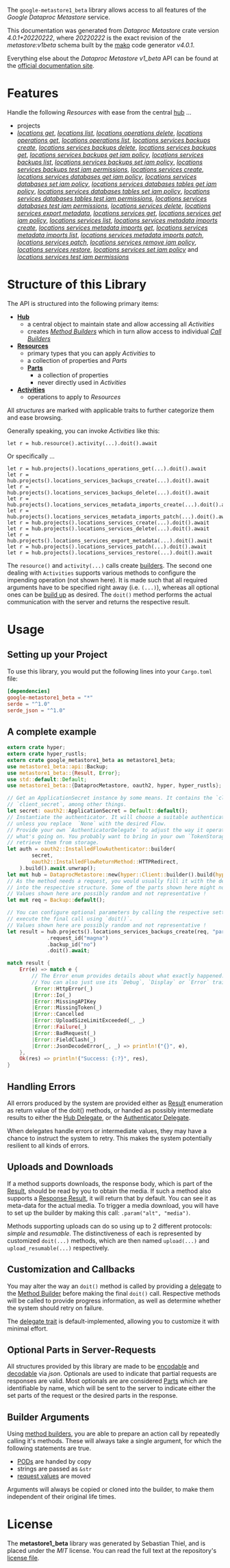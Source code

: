 <!---
DO NOT EDIT !
This file was generated automatically from 'src/generator/templates/api/README.md.mako'
DO NOT EDIT !
-->
The `google-metastore1_beta` library allows access to all features of the *Google Dataproc Metastore* service.

This documentation was generated from *Dataproc Metastore* crate version *4.0.1+20220222*, where *20220222* is the exact revision of the *metastore:v1beta* schema built by the [mako](http://www.makotemplates.org/) code generator *v4.0.1*.

Everything else about the *Dataproc Metastore* *v1_beta* API can be found at the
[official documentation site](https://cloud.google.com/dataproc-metastore/docs).
# Features

Handle the following *Resources* with ease from the central [hub](https://docs.rs/google-metastore1_beta/4.0.1+20220222/google_metastore1_beta/DataprocMetastore) ... 

* projects
 * [*locations get*](https://docs.rs/google-metastore1_beta/4.0.1+20220222/google_metastore1_beta/api::ProjectLocationGetCall), [*locations list*](https://docs.rs/google-metastore1_beta/4.0.1+20220222/google_metastore1_beta/api::ProjectLocationListCall), [*locations operations delete*](https://docs.rs/google-metastore1_beta/4.0.1+20220222/google_metastore1_beta/api::ProjectLocationOperationDeleteCall), [*locations operations get*](https://docs.rs/google-metastore1_beta/4.0.1+20220222/google_metastore1_beta/api::ProjectLocationOperationGetCall), [*locations operations list*](https://docs.rs/google-metastore1_beta/4.0.1+20220222/google_metastore1_beta/api::ProjectLocationOperationListCall), [*locations services backups create*](https://docs.rs/google-metastore1_beta/4.0.1+20220222/google_metastore1_beta/api::ProjectLocationServiceBackupCreateCall), [*locations services backups delete*](https://docs.rs/google-metastore1_beta/4.0.1+20220222/google_metastore1_beta/api::ProjectLocationServiceBackupDeleteCall), [*locations services backups get*](https://docs.rs/google-metastore1_beta/4.0.1+20220222/google_metastore1_beta/api::ProjectLocationServiceBackupGetCall), [*locations services backups get iam policy*](https://docs.rs/google-metastore1_beta/4.0.1+20220222/google_metastore1_beta/api::ProjectLocationServiceBackupGetIamPolicyCall), [*locations services backups list*](https://docs.rs/google-metastore1_beta/4.0.1+20220222/google_metastore1_beta/api::ProjectLocationServiceBackupListCall), [*locations services backups set iam policy*](https://docs.rs/google-metastore1_beta/4.0.1+20220222/google_metastore1_beta/api::ProjectLocationServiceBackupSetIamPolicyCall), [*locations services backups test iam permissions*](https://docs.rs/google-metastore1_beta/4.0.1+20220222/google_metastore1_beta/api::ProjectLocationServiceBackupTestIamPermissionCall), [*locations services create*](https://docs.rs/google-metastore1_beta/4.0.1+20220222/google_metastore1_beta/api::ProjectLocationServiceCreateCall), [*locations services databases get iam policy*](https://docs.rs/google-metastore1_beta/4.0.1+20220222/google_metastore1_beta/api::ProjectLocationServiceDatabaseGetIamPolicyCall), [*locations services databases set iam policy*](https://docs.rs/google-metastore1_beta/4.0.1+20220222/google_metastore1_beta/api::ProjectLocationServiceDatabaseSetIamPolicyCall), [*locations services databases tables get iam policy*](https://docs.rs/google-metastore1_beta/4.0.1+20220222/google_metastore1_beta/api::ProjectLocationServiceDatabaseTableGetIamPolicyCall), [*locations services databases tables set iam policy*](https://docs.rs/google-metastore1_beta/4.0.1+20220222/google_metastore1_beta/api::ProjectLocationServiceDatabaseTableSetIamPolicyCall), [*locations services databases tables test iam permissions*](https://docs.rs/google-metastore1_beta/4.0.1+20220222/google_metastore1_beta/api::ProjectLocationServiceDatabaseTableTestIamPermissionCall), [*locations services databases test iam permissions*](https://docs.rs/google-metastore1_beta/4.0.1+20220222/google_metastore1_beta/api::ProjectLocationServiceDatabaseTestIamPermissionCall), [*locations services delete*](https://docs.rs/google-metastore1_beta/4.0.1+20220222/google_metastore1_beta/api::ProjectLocationServiceDeleteCall), [*locations services export metadata*](https://docs.rs/google-metastore1_beta/4.0.1+20220222/google_metastore1_beta/api::ProjectLocationServiceExportMetadataCall), [*locations services get*](https://docs.rs/google-metastore1_beta/4.0.1+20220222/google_metastore1_beta/api::ProjectLocationServiceGetCall), [*locations services get iam policy*](https://docs.rs/google-metastore1_beta/4.0.1+20220222/google_metastore1_beta/api::ProjectLocationServiceGetIamPolicyCall), [*locations services list*](https://docs.rs/google-metastore1_beta/4.0.1+20220222/google_metastore1_beta/api::ProjectLocationServiceListCall), [*locations services metadata imports create*](https://docs.rs/google-metastore1_beta/4.0.1+20220222/google_metastore1_beta/api::ProjectLocationServiceMetadataImportCreateCall), [*locations services metadata imports get*](https://docs.rs/google-metastore1_beta/4.0.1+20220222/google_metastore1_beta/api::ProjectLocationServiceMetadataImportGetCall), [*locations services metadata imports list*](https://docs.rs/google-metastore1_beta/4.0.1+20220222/google_metastore1_beta/api::ProjectLocationServiceMetadataImportListCall), [*locations services metadata imports patch*](https://docs.rs/google-metastore1_beta/4.0.1+20220222/google_metastore1_beta/api::ProjectLocationServiceMetadataImportPatchCall), [*locations services patch*](https://docs.rs/google-metastore1_beta/4.0.1+20220222/google_metastore1_beta/api::ProjectLocationServicePatchCall), [*locations services remove iam policy*](https://docs.rs/google-metastore1_beta/4.0.1+20220222/google_metastore1_beta/api::ProjectLocationServiceRemoveIamPolicyCall), [*locations services restore*](https://docs.rs/google-metastore1_beta/4.0.1+20220222/google_metastore1_beta/api::ProjectLocationServiceRestoreCall), [*locations services set iam policy*](https://docs.rs/google-metastore1_beta/4.0.1+20220222/google_metastore1_beta/api::ProjectLocationServiceSetIamPolicyCall) and [*locations services test iam permissions*](https://docs.rs/google-metastore1_beta/4.0.1+20220222/google_metastore1_beta/api::ProjectLocationServiceTestIamPermissionCall)




# Structure of this Library

The API is structured into the following primary items:

* **[Hub](https://docs.rs/google-metastore1_beta/4.0.1+20220222/google_metastore1_beta/DataprocMetastore)**
    * a central object to maintain state and allow accessing all *Activities*
    * creates [*Method Builders*](https://docs.rs/google-metastore1_beta/4.0.1+20220222/google_metastore1_beta/client::MethodsBuilder) which in turn
      allow access to individual [*Call Builders*](https://docs.rs/google-metastore1_beta/4.0.1+20220222/google_metastore1_beta/client::CallBuilder)
* **[Resources](https://docs.rs/google-metastore1_beta/4.0.1+20220222/google_metastore1_beta/client::Resource)**
    * primary types that you can apply *Activities* to
    * a collection of properties and *Parts*
    * **[Parts](https://docs.rs/google-metastore1_beta/4.0.1+20220222/google_metastore1_beta/client::Part)**
        * a collection of properties
        * never directly used in *Activities*
* **[Activities](https://docs.rs/google-metastore1_beta/4.0.1+20220222/google_metastore1_beta/client::CallBuilder)**
    * operations to apply to *Resources*

All *structures* are marked with applicable traits to further categorize them and ease browsing.

Generally speaking, you can invoke *Activities* like this:

```Rust,ignore
let r = hub.resource().activity(...).doit().await
```

Or specifically ...

```ignore
let r = hub.projects().locations_operations_get(...).doit().await
let r = hub.projects().locations_services_backups_create(...).doit().await
let r = hub.projects().locations_services_backups_delete(...).doit().await
let r = hub.projects().locations_services_metadata_imports_create(...).doit().await
let r = hub.projects().locations_services_metadata_imports_patch(...).doit().await
let r = hub.projects().locations_services_create(...).doit().await
let r = hub.projects().locations_services_delete(...).doit().await
let r = hub.projects().locations_services_export_metadata(...).doit().await
let r = hub.projects().locations_services_patch(...).doit().await
let r = hub.projects().locations_services_restore(...).doit().await
```

The `resource()` and `activity(...)` calls create [builders][builder-pattern]. The second one dealing with `Activities` 
supports various methods to configure the impending operation (not shown here). It is made such that all required arguments have to be 
specified right away (i.e. `(...)`), whereas all optional ones can be [build up][builder-pattern] as desired.
The `doit()` method performs the actual communication with the server and returns the respective result.

# Usage

## Setting up your Project

To use this library, you would put the following lines into your `Cargo.toml` file:

```toml
[dependencies]
google-metastore1_beta = "*"
serde = "^1.0"
serde_json = "^1.0"
```

## A complete example

```Rust
extern crate hyper;
extern crate hyper_rustls;
extern crate google_metastore1_beta as metastore1_beta;
use metastore1_beta::api::Backup;
use metastore1_beta::{Result, Error};
use std::default::Default;
use metastore1_beta::{DataprocMetastore, oauth2, hyper, hyper_rustls};

// Get an ApplicationSecret instance by some means. It contains the `client_id` and 
// `client_secret`, among other things.
let secret: oauth2::ApplicationSecret = Default::default();
// Instantiate the authenticator. It will choose a suitable authentication flow for you, 
// unless you replace  `None` with the desired Flow.
// Provide your own `AuthenticatorDelegate` to adjust the way it operates and get feedback about 
// what's going on. You probably want to bring in your own `TokenStorage` to persist tokens and
// retrieve them from storage.
let auth = oauth2::InstalledFlowAuthenticator::builder(
        secret,
        oauth2::InstalledFlowReturnMethod::HTTPRedirect,
    ).build().await.unwrap();
let mut hub = DataprocMetastore::new(hyper::Client::builder().build(hyper_rustls::HttpsConnectorBuilder::new().with_native_roots().https_or_http().enable_http1().enable_http2().build()), auth);
// As the method needs a request, you would usually fill it with the desired information
// into the respective structure. Some of the parts shown here might not be applicable !
// Values shown here are possibly random and not representative !
let mut req = Backup::default();

// You can configure optional parameters by calling the respective setters at will, and
// execute the final call using `doit()`.
// Values shown here are possibly random and not representative !
let result = hub.projects().locations_services_backups_create(req, "parent")
             .request_id("magna")
             .backup_id("no")
             .doit().await;

match result {
    Err(e) => match e {
        // The Error enum provides details about what exactly happened.
        // You can also just use its `Debug`, `Display` or `Error` traits
         Error::HttpError(_)
        |Error::Io(_)
        |Error::MissingAPIKey
        |Error::MissingToken(_)
        |Error::Cancelled
        |Error::UploadSizeLimitExceeded(_, _)
        |Error::Failure(_)
        |Error::BadRequest(_)
        |Error::FieldClash(_)
        |Error::JsonDecodeError(_, _) => println!("{}", e),
    },
    Ok(res) => println!("Success: {:?}", res),
}

```
## Handling Errors

All errors produced by the system are provided either as [Result](https://docs.rs/google-metastore1_beta/4.0.1+20220222/google_metastore1_beta/client::Result) enumeration as return value of
the doit() methods, or handed as possibly intermediate results to either the 
[Hub Delegate](https://docs.rs/google-metastore1_beta/4.0.1+20220222/google_metastore1_beta/client::Delegate), or the [Authenticator Delegate](https://docs.rs/yup-oauth2/*/yup_oauth2/trait.AuthenticatorDelegate.html).

When delegates handle errors or intermediate values, they may have a chance to instruct the system to retry. This 
makes the system potentially resilient to all kinds of errors.

## Uploads and Downloads
If a method supports downloads, the response body, which is part of the [Result](https://docs.rs/google-metastore1_beta/4.0.1+20220222/google_metastore1_beta/client::Result), should be
read by you to obtain the media.
If such a method also supports a [Response Result](https://docs.rs/google-metastore1_beta/4.0.1+20220222/google_metastore1_beta/client::ResponseResult), it will return that by default.
You can see it as meta-data for the actual media. To trigger a media download, you will have to set up the builder by making
this call: `.param("alt", "media")`.

Methods supporting uploads can do so using up to 2 different protocols: 
*simple* and *resumable*. The distinctiveness of each is represented by customized 
`doit(...)` methods, which are then named `upload(...)` and `upload_resumable(...)` respectively.

## Customization and Callbacks

You may alter the way an `doit()` method is called by providing a [delegate](https://docs.rs/google-metastore1_beta/4.0.1+20220222/google_metastore1_beta/client::Delegate) to the 
[Method Builder](https://docs.rs/google-metastore1_beta/4.0.1+20220222/google_metastore1_beta/client::CallBuilder) before making the final `doit()` call. 
Respective methods will be called to provide progress information, as well as determine whether the system should 
retry on failure.

The [delegate trait](https://docs.rs/google-metastore1_beta/4.0.1+20220222/google_metastore1_beta/client::Delegate) is default-implemented, allowing you to customize it with minimal effort.

## Optional Parts in Server-Requests

All structures provided by this library are made to be [encodable](https://docs.rs/google-metastore1_beta/4.0.1+20220222/google_metastore1_beta/client::RequestValue) and 
[decodable](https://docs.rs/google-metastore1_beta/4.0.1+20220222/google_metastore1_beta/client::ResponseResult) via *json*. Optionals are used to indicate that partial requests are responses 
are valid.
Most optionals are are considered [Parts](https://docs.rs/google-metastore1_beta/4.0.1+20220222/google_metastore1_beta/client::Part) which are identifiable by name, which will be sent to 
the server to indicate either the set parts of the request or the desired parts in the response.

## Builder Arguments

Using [method builders](https://docs.rs/google-metastore1_beta/4.0.1+20220222/google_metastore1_beta/client::CallBuilder), you are able to prepare an action call by repeatedly calling it's methods.
These will always take a single argument, for which the following statements are true.

* [PODs][wiki-pod] are handed by copy
* strings are passed as `&str`
* [request values](https://docs.rs/google-metastore1_beta/4.0.1+20220222/google_metastore1_beta/client::RequestValue) are moved

Arguments will always be copied or cloned into the builder, to make them independent of their original life times.

[wiki-pod]: http://en.wikipedia.org/wiki/Plain_old_data_structure
[builder-pattern]: http://en.wikipedia.org/wiki/Builder_pattern
[google-go-api]: https://github.com/google/google-api-go-client

# License
The **metastore1_beta** library was generated by Sebastian Thiel, and is placed 
under the *MIT* license.
You can read the full text at the repository's [license file][repo-license].

[repo-license]: https://github.com/Byron/google-apis-rsblob/main/LICENSE.md

